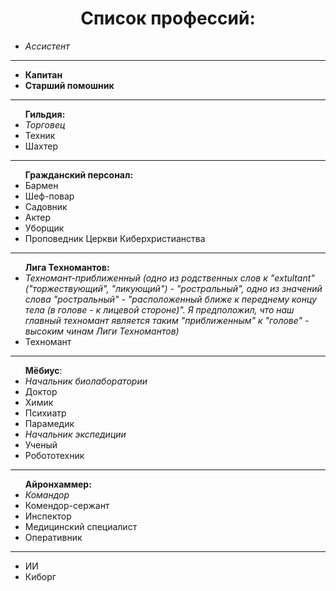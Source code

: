 <h1 align="center"> Список профессий: </h1>
<ul>
  <li><em> Ассистент </em> </li>
  </ul>
  <hr>
  <ul><li><strong>Капитан</strong></li>
  <li><strong>Старший помошник</strong></li>
  </ul>
  <hr>
  <ul><strong>Гильдия:</strong>
  <li><em>Торговец</em></li>
  <li>Техник</li>
  <li>Шахтер</li>
  </ul>
  <hr>
  <ul><strong>Гражданский персонал:</strong>
  <li>Бармен</li>
  <li>Шеф-повар</li>
  <li>Садовник</li>
  <li>Актер</li>
  <li>Уборщик</li>
  <li>Проповедник Церкви Киберхристианства</li>
  </ul>
  <hr>
  <ul><strong>Лига Техномантов:</strong>
  <li><em>Техномант-приближенный (одно из родственных слов к "extultant" ("торжествующий", "ликующий") - "ростральный", одно из значений слова "ростральный" - "расположенный ближе к переднему концу тела (в голове - к лицевой стороне)". Я предположил, что наш главный техномант является таким "приближенным" к "голове" - высоким чинам Лиги Техномантов)</em> </li>
  <li>Техномант</li>
  </ul>
  <hr>
  <ul><strong>Мёбиус</strong>:
  <li><em>Начальник биолаборатории</em></li>
  <li>Доктор</li>
  <li>Химик</li>
  <li>Психиатр</li>
  <li>Парамедик</li>
  <li><em>Начальник экспедиции</em></li>
  <li>Ученый</li>
  <li>Робототехник</li>
  </ul>
  <hr>
  <ul><strong>Айронхаммер:</strong>
  <li><em>Командор</em></li>
  <li>Комендор-сержант</li>
  <li>Инспектор</li>
  <li>Медицинский специалист</li>
  <li>Оперативник</li>
  </ul>
  <hr>
  <ul>
  <li>ИИ</li>
  <li>Киборг</li>
  </ul>
